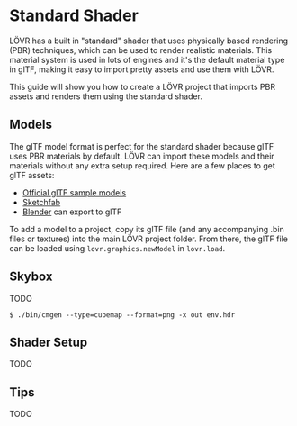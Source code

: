 Standard Shader
===

LÖVR has a built in "standard" shader that uses physically based rendering (PBR) techniques, which
can be used to render realistic materials.  This material system is used in lots of engines and it's
the default material type in glTF, making it easy to import pretty assets and use them with LÖVR.

This guide will show you how to create a LÖVR project that imports PBR assets and renders them using
the standard shader.

Models
---

The glTF model format is perfect for the standard shader because glTF uses PBR materials by default.
LÖVR can import these models and their materials without any extra setup required.  Here are a few
places to get glTF assets:

- [Official glTF sample models](https://github.com/KhronosGroup/glTF-Sample-Models)
- [Sketchfab](https://sketchfab.com)
- [Blender](https://www.blender.org) can export to glTF

To add a model to a project, copy its glTF file (and any accompanying .bin files or textures) into
the main LÖVR project folder.  From there, the glTF file can be loaded using `lovr.graphics.newModel`
in `lovr.load`.

Skybox
---

TODO

    $ ./bin/cmgen --type=cubemap --format=png -x out env.hdr

Shader Setup
---

TODO

Tips
---

TODO
